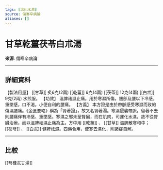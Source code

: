 ```yaml
---
tags: [溫化水濕]
source: 傷寒卒病論
aliases: []
---
```


# 甘草乾薑茯苓白朮湯

**來源**: 傷寒卒病論  

---

## 詳細資料
【製法用量】 [[甘草]] 炙6克(2兩) [[乾薑]] 6克(4兩) [[茯苓]] 12克(4兩) [[白朮]] 9克(2兩)
水煎服。
【功效】
溫脾祛濕止痛。用於寒濕所傷，腰部及腰以下冷感，重墜感，口不渴，小便自利的腰痛。
【方義】
本方證是由於帶脈感受寒濕而致的傷濕腰痛。《金匱要略》稱為「腎著證」，故又名腎著湯。寒濕侵襲帶脈，留著不去則腰痛伴有冷感、重墜感。寒濕之邪未至腎臟，而在肌肉，司運化水濕，故不從腎臟治療，而以溫脾祛濕止痛為主。方中用 [[乾薑]] 、 [[甘草]] 溫脾散寒和中； [[茯苓]] 、 [[白朮]] 健脾祛濕。四藥合用，使寒去濕化，則諸症自解。

---

## 比較
[[苓桂朮甘湯]]
